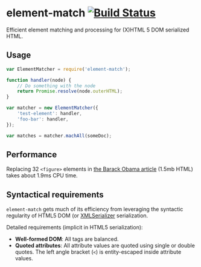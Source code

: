 # element-match [![Build Status](https://travis-ci.org/gwicke/element-match.svg?branch=master)](https://travis-ci.org/gwicke/element-match)

Efficient element matching and processing for (X)HTML 5 DOM serialized HTML.

## Usage

```javascript
var ElementMatcher = require('element-match');

function handler(node) {
    // Do something with the node
    return Promise.resolve(node.outerHTML);
}

var matcher = new ElementMatcher({
    'test-element': handler,
    'foo-bar': handler,
});

var matches = matcher.machAll(someDoc);
```

## Performance

Replacing 32 `<figure>` elements in [the Barack Obama
article](en.wikipedia.org/api/rest_v1/page/html/Barack_Obama) (1.5mb HTML)
takes about 1.9ms CPU time.

## Syntactical requirements

`element-match` gets much of its efficiency from leveraging the syntactic
regularity of HTML5 DOM (or
[XMLSerializer](https://developer.mozilla.org/en-US/docs/XMLSerializer)
serialization.

Detailed requirements (implicit in HTML5 serialization):

- **Well-formed DOM**: All tags are balanced.
- **Quoted attributes**: All attribute values are quoted using single or
    double quotes. The left angle bracket (`<`) is entity-escaped inside
    attribute values.
